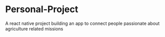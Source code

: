 # Personal-Project
A react native project building an app to connect people passionate about agriculture related missions
